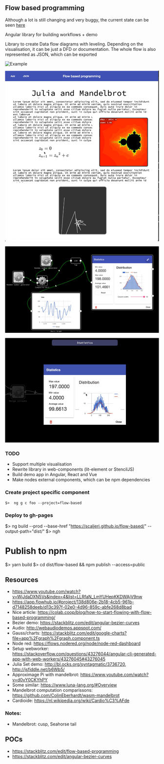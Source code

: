 ## Flow based programming

Although a lot is still changing and very buggy, the current state can be seen [here](https://scaljeri.github.io/flow-based/) 

Angular library for building workflows + demo 

Library to create Data flow diagrams with leveling. Depending on the visualisation, it can be just a DFD or documentation. 
The whole flow is also represented as JSON, which can be exported

![Example](images/fractal-demo.gif)

![FBP as doc](images/fbp-as-doc.jpg)

![Example](images/fbp.jpg)

![Example](images/gauss.jpg)

### TODO

  * Support multiple visualisation
  * Rewrite library in web-components (lit-element or StencilJS)
  * Build demo app in Angular, React and Vue
  * Make nodes external components, which can be npm dependencies

### Create project specific component

    $>  ng g c foo --project=flow-based
    
### Deploy to gh-pages

  $>  ng build --prod --base-href "https://scaljeri.github.io/flow-based/" --output-path="dist/"
  $>  ngh
  
# Publish to npm

   $> yarn build
   $> cd dist/flow-based && npm publish --access=public

## Resources

   * https://www.youtube.com/watch?v=WjJdaDXN5Vs&index=4&list=LLRfaN_LmYUHepKKDWAjV9nw
   * https://app.flowhub.io/#project/138d806e-2b18-4cb5-961b-d7148258deeb/d13c397f-02e0-4d96-859c-abfe268d8bad
   * Nice article: https://colab.coop/blog/how-to-start-flowing-with-flow-based-programming/
   * Bezier demo: https://stackblitz.com/edit/angular-bezier-curves
   * Audio: http://webaudiodemos.appspot.com/
   * Gauss/charts: https://stackblitz.com/edit/google-charts?file=app%2Fgraph%2Fgraph.component.ts
   * Node red: https://flows.nodered.org/node/node-red-dashboard
   * Setup webworker: https://stackoverflow.com/questions/43276044/angular-cli-generated-app-with-web-workers/43276045#43276045
   * Julia Set demo: http://bl.ocks.org/syntagmatic/3736720, http://jsfiddle.net/b6Wb5/
   * Approximage Pi with mandelbrot: https://www.youtube.com/watch?v=d0vY0CKYhPY
   * Some similar: https://www.luna-lang.org/#Overview
   * Mandelbrot computation comparissons: https://github.com/ColinEberhardt/wasm-mandelbrot
   * Cardioide: https://nl.wikipedia.org/wiki/Cardio%C3%AFde


### Notes: 
  * Mandelbrot: cusp, Seahorse tail
## POCs

  * https://stackblitz.com/edit/flow-based-programming
  * https://stackblitz.com/edit/angular-bezier-curves
